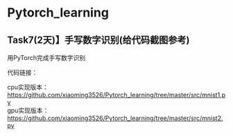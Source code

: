 # Pytorch_learning

## Task7(2天)】手写数字识别(给代码截图参考)

用PyTorch完成手写数字识别

代码链接：

cpu实现版本：https://github.com/xiaoming3526/Pytorch_learning/tree/master/src/mnist1.py  
gpu实现版本：https://github.com/xiaoming3526/Pytorch_learning/tree/master/src/mnist2.py
